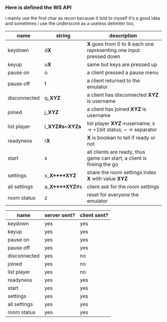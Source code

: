 ### Here is defined the WS API
i mainly use the first char as recon because it told to myself it's a good idea and sometimes i use the underscore as a useless
delimiter too,

| name         | string             | description                                                              | 
|--------------|--------------------|--------------------------------------------------------------------------|
| keydown      | d**X**             | **X** goes from 0 to 8 each one representing one input pressed down      |
| keyup        | u**X**             |  same but keys are pressed up                                            |
| pause on     | o                  | a client pressed a pause menu                                            |
| pause off    | f                  | a client returned to the emulator                                        |
| disconnected | q_**XYZ**          | a client has disconnected **XYZ** is username                            |
| joined       | j_**XYZ**          | a client has joined **XYZ** is username                                  |
| list player  | l_**XYZ#s~XYZs**   | list player **XYZ**->username; s -> +1bit status; ~ -> separator         |
| readyness    | r**X**             | **X** is boolean to tell if ready or not                                 |
| start        | s                  | all clients are ready, thus game can start, a client is fireing the go   |
| settings     | x_**X****XYZ**     | share the room settings index **X** with value **XYZ**                   |
| all settings | a_**X****XYZ**#s   | client ask for the room settings                                         |
| room status  | z                  | reset for everyone the emulator                                          |

| name         | server sent?| client sent?|
|--------------|-------------|-------------|
| keydown      | yes         | yes         |
| keyup        | yes         | yes         |
| pause on     | yes         | yes         |
| pause off    | yes         | yes         |
| disconnected | yes         | no          |
| joined       | yes         | no          |
| list player  | yes         | no          |
| readyness    | yes         | yes         |
| start        | yes         | yes         |
| settings     | yes         | yes         |
| all settings | yes         | yes         |
| room status  | yes         | yes         |